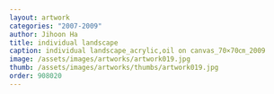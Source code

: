 ```yaml
---
layout: artwork
categories: "2007-2009"
author: Jihoon Ha
title: individual landscape
caption: individual landscape_acrylic,oil on canvas_70×70㎝_2009
image: /assets/images/artworks/artwork019.jpg
thumb: /assets/images/artworks/thumbs/artwork019.jpg
order: 908020
---
```

